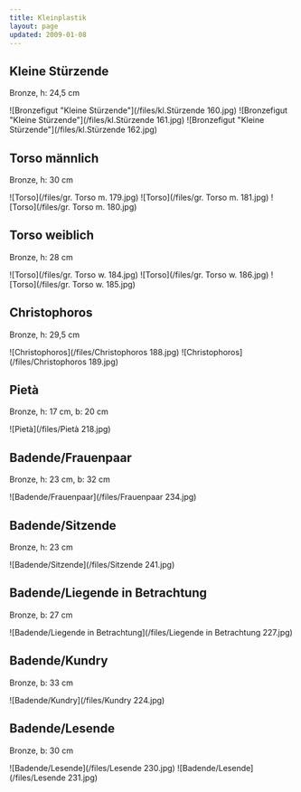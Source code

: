 ```yaml
---
title: Kleinplastik
layout: page
updated: 2009-01-08
---
```


## Kleine Stürzende

Bronze, h: 24,5 cm

![Bronzefigut "Kleine Stürzende"](/files/kl.Stürzende 160.jpg)
![Bronzefigut "Kleine Stürzende"](/files/kl.Stürzende 161.jpg)
![Bronzefigut "Kleine Stürzende"](/files/kl.Stürzende 162.jpg)

## Torso männlich

Bronze, h: 30 cm

![Torso](/files/gr. Torso m. 179.jpg)
![Torso](/files/gr. Torso m. 181.jpg)
![Torso](/files/gr. Torso m. 180.jpg)

## Torso weiblich

Bronze, h: 28 cm

![Torso](/files/gr. Torso w. 184.jpg)
![Torso](/files/gr. Torso w. 186.jpg)
![Torso](/files/gr. Torso w. 185.jpg)

## Christophoros

Bronze, h: 29,5 cm

![Christophoros](/files/Christophoros 188.jpg)
![Christophoros](/files/Christophoros 189.jpg)

## Pietà

Bronze, h: 17 cm, b: 20 cm

![Pietà](/files/Pietà 218.jpg)

## Badende/Frauenpaar

Bronze, h: 23 cm, b: 32 cm

![Badende/Frauenpaar](/files/Frauenpaar 234.jpg)

## Badende/Sitzende

Bronze, h: 23 cm

![Badende/Sitzende](/files/Sitzende 241.jpg)

## Badende/Liegende in Betrachtung

Bronze, b: 27 cm

![Badende/Liegende in Betrachtung](/files/Liegende in Betrachtung 227.jpg)

## Badende/Kundry

Bronze, b: 33 cm

![Badende/Kundry](/files/Kundry 224.jpg)

## Badende/Lesende

Bronze, b: 30 cm

![Badende/Lesende](/files/Lesende 230.jpg)
![Badende/Lesende](/files/Lesende 231.jpg)
